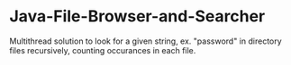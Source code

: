 # Java-File-Browser-and-Searcher
Multithread solution to look for a given string, ex. "password" in directory files recursively, counting occurances in each file.

